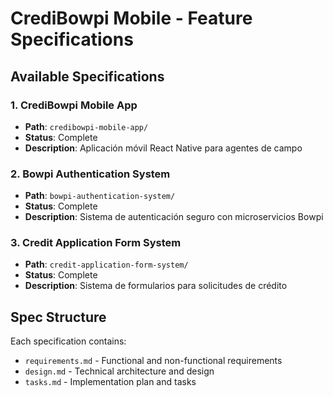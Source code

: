 # CrediBowpi Mobile - Feature Specifications

## Available Specifications

### 1. CrediBowpi Mobile App
- **Path**: `credibowpi-mobile-app/`
- **Status**: Complete
- **Description**: Aplicación móvil React Native para agentes de campo

### 2. Bowpi Authentication System  
- **Path**: `bowpi-authentication-system/`
- **Status**: Complete
- **Description**: Sistema de autenticación seguro con microservicios Bowpi

### 3. Credit Application Form System
- **Path**: `credit-application-form-system/`
- **Status**: Complete  
- **Description**: Sistema de formularios para solicitudes de crédito

## Spec Structure

Each specification contains:
- `requirements.md` - Functional and non-functional requirements
- `design.md` - Technical architecture and design
- `tasks.md` - Implementation plan and tasks
